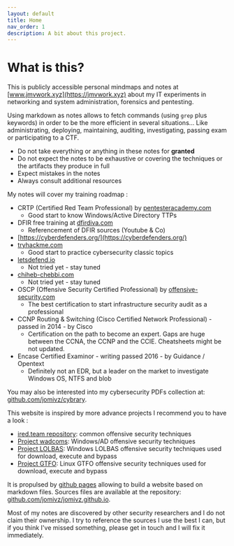```yaml
---
layout: default
title: Home
nav_order: 1
description: A bit about this project.
---
```


# What is this?

This is publicly accessible personal mindmaps and notes at [www.jmvwork.xyz](https://jmvwork.xyz) about my IT experiments in networking and system administration, forensics and pentesting.

Using markdown as notes allows to fetch commands (using ```grep``` plus keywords) in order to be the more efficient in several situations... 
Like administrating, deploying, maintaining, auditing, investigating, passing exam or participating to a CTF.

* Do not take everything or anything in these notes for **granted** 
* Do not expect the notes to be exhaustive or covering the techniques or the artifacts they produce in full
* Expect mistakes in the notes
* Always consult additional resources

My notes will cover my training roadmap :
* CRTP (Certified Red Team Professional) by [pentesteracademy.com](https://www.pentesteracademy.com/activedirectorylab)
	* Good start to know Windows/Active Directory TTPs
* DFIR free training at [dfirdiva.com](https://freetraining.dfirdiva.com)
	* Referencement of DFIR sources (Youtube & Co) 
* [https://cyberdefenders.org/](https://cyberdefenders.org/)
* [tryhackme.com](https://tryhackme.com)
	* Good start to practice cybersecurity classic topics
* [letsdefend.io](https://letsdefend.io)
	* Not tried yet - stay tuned
* [chiheb-chebbi.com](https://www.chiheb-chebbi.com)
	* Not tried yet - stay tuned
* OSCP (Offensive Security Certified Professional) by [offensive-security.com](https://www.offensive-security.com/pwk-oscp/)
	* The best certification to start infrastructure security audit as a professional
* CCNP Routing & Switching (Cisco Certified Network Professional) - passed in 2014 - by Cisco
	* Certification on the path to become an expert. Gaps are huge between the CCNA, the CCNP and the CCIE. Cheatsheets might be not updated.  
* Encase Certified Examinor - writing passed 2016 - by Guidance / Opentext
	* Definitely not an EDR, but a leader on the market to investigate Windows OS, NTFS and blob

You may also be interested into my cybersecurity PDFs collection at: [github.com/jomivz/cybrary](https://github.com/jomivz/cybrary).

This website is inspired by more advance projects I recommend you to have a look :
* [ired.team repository](https://ired.team): common offensive security techniques
* [Project wadcoms](https://wadcoms.github.io): Windows/AD offensive security techniques
* [Project LOLBAS](https://lolbas-project.github.io): Windows LOLBAS offensive security techniques used for download, execute and bypass 
* [Project GTFO](https://gtfobins.github.io): Linux GTFO offensive security techniques used for download, execute and bypass

It is propulsed by [github pages](https://pages.github.com/) allowing to build a website based on markdown files.
Sources files are available at the repository: [github.com/jomivz/jomivz.github.io](https://github.com/jomivz/jomivz.github.io). 

Most of my notes are discovered by other security researchers and I do not claim their ownership. 
I try to reference the sources I use the best I can, but if you think I've missed something, please get in touch and I will fix it immediately.
